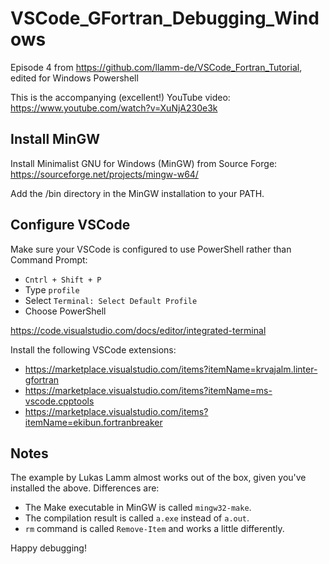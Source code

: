 # VSCode_GFortran_Debugging_Windows
Episode 4 from https://github.com/llamm-de/VSCode_Fortran_Tutorial, edited for Windows Powershell

This is the accompanying (excellent!) YouTube video:
https://www.youtube.com/watch?v=XuNjA230e3k

## Install MinGW
Install Minimalist GNU for Windows (MinGW) from Source Forge:
https://sourceforge.net/projects/mingw-w64/

Add the /bin directory in the MinGW installation to your PATH.

## Configure VSCode
Make sure your VSCode is configured to use PowerShell rather than Command Prompt:

* `Cntrl + Shift + P`
* Type `profile`
* Select `Terminal: Select Default Profile`
* Choose PowerShell

https://code.visualstudio.com/docs/editor/integrated-terminal

Install the following VSCode extensions:

* https://marketplace.visualstudio.com/items?itemName=krvajalm.linter-gfortran
* https://marketplace.visualstudio.com/items?itemName=ms-vscode.cpptools
* https://marketplace.visualstudio.com/items?itemName=ekibun.fortranbreaker 

## Notes
The example by Lukas Lamm almost works out of the box, given you've installed
the above. Differences are:

* The Make executable in MinGW is called `mingw32-make`.
* The compilation result is called `a.exe` instead of `a.out`.
* `rm` command is called `Remove-Item` and works a little differently.

Happy debugging!

